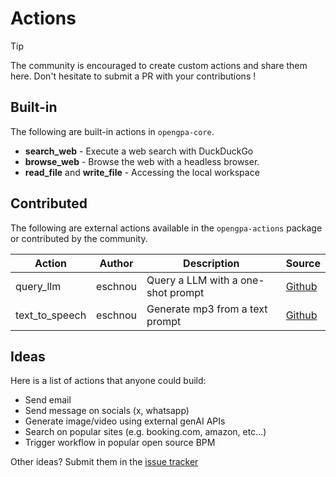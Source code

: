 # Actions

> [!TIP]
> The community is encouraged to create custom actions and share them here. Don't hesitate
> to submit a PR with your contributions !

## Built-in

The following are built-in actions in `opengpa-core`.

- **search_web** - Execute a web search with DuckDuckGo
- **browse_web** - Browse the web with a headless browser.
- **read_file** and **write_file** - Accessing the local workspace

## Contributed

The following are external actions available in the `opengpa-actions` package
or contributed by the community. 



| Action | Author | Description | Source                                                                                                       |
|--------|--------|-------------|--------------------------------------------------------------------------------------------------------------|
| query_llm | eschnou | Query a LLM with a one-shot prompt | [Github](https://github.com/eschnou/OpenGPA/tree/main/opengpa-actions/src/main/java/org/opengpa/ext/actions) |
| text_to_speech | eschnou | Generate mp3 from a text prompt | [Github](https://github.com/eschnou/OpenGPA/tree/main/opengpa-actions/src/main/java/org/opengpa/ext/actions) |
 

## Ideas

Here is a list of actions that anyone could build:

- Send email
- Send message on socials (x, whatsapp)
- Generate image/video using external genAI APIs
- Search on popular sites (e.g. booking.com, amazon, etc...)
- Trigger workflow in popular open source BPM

Other ideas? Submit them in the [issue tracker](https://github.com/eschnou/OpenGPA/issues) 